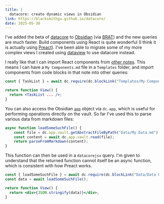```yaml
---
title: |
  datacore: create dynamic views in Obsidian
link: https://blacksmithgu.github.io/datacore/
date: 2025-05-30
---
```


I've added the beta of [datacore] to [Obsidian] (via [BRAT]) and the new queries are much faster.
Build components using React is quite wonderful (I think it is actually using [Preact]). I've been
able to migrate some of my more complex views I created using [dataview] to use datacore instead.

I really like that I can import React components from [other notes]. This means I can have a `My
Components.md` file in a `Templates` folder, and import components from code blocks in that note
into other queries:

```jsx
const { TaskList } = await dc.require(dc.blockLink("Templates/My Component.md", "code"));

return function View() {
  return <TaskList ... />;
}
```

You can also access the Obsidian [`app`] object via `dc.app`, which is useful for performing
operations directly on the vault. So far I've used this to parse various data from markdown files:

```js
async function loadSomeSuchFile() {
	const file = dc.app.vault.getAbstractFileByPath("Data/My Data.md");
	const content = await dc.app.vault.read(file);
	return parseFromMarkdown(content);
}
```

This function can then be used in a `datacorejsx` query. I'm given to understand that the returned
function cannot itself be an async function, which is consistent with how Preact works.

```jsx
const { loadSomeSuchFile } = await dc.require(dc.blockLink("Data/Data Functions.md", "code"));
const data = await loadSomeSuchFile();

return function View() {
  return <div>{JSON.stringify(data)}</div>;
}
```

[datacore]: https://blacksmithgu.github.io/datacore/
[Obsidian]: https://obsidian.md/
[BRAT]: https://github.com/TfTHacker/obsidian42-brat
[Preact]: https://preactjs.com/
[dataview]: https://github.com/blacksmithgu/obsidian-dataview
[other notes]: https://blacksmithgu.github.io/datacore/code-views#sharing-code
[`app`]: https://docs.obsidian.md/Reference/TypeScript+API/App

